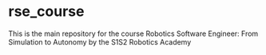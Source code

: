 # rse_course
This is the main repository for the course Robotics Software Engineer: From Simulation to Autonomy by the S1S2 Robotics Academy
